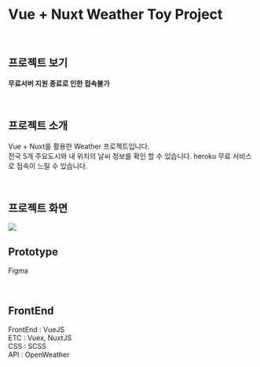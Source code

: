 # Vue + Nuxt Weather Toy Project


<br> 

## 프로젝트 보기

**무료서버 지원 종료로 인한 접속불가**

<br>

## 프로젝트 소개

Vue + Nuxt를 활용한 Weather 프로젝트입니다.<br>
전국 5개 주요도시와 내 위치의 날씨 정보를 확인 할 수 있습니다.
heroku 무료 서비스로 접속이 느릴 수 있습니다.

<br>

## 프로젝트 화면

<img src="https://user-images.githubusercontent.com/7742074/111078339-43f93380-8538-11eb-92a8-bd0065b2de5d.jpg">

<br>

## Prototype 

Figma

<br>

## FrontEnd

FrontEnd : VueJS <br>
ETC : Vuex, NuxtJS <br>
CSS : SCSS <br>
API : OpenWeather



